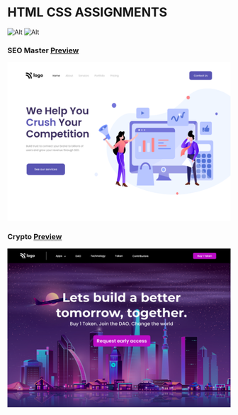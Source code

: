 # HTML CSS ASSIGNMENTS

![Alt](https://img.shields.io/badge/-HTML-green)
![Alt](https://img.shields.io/badge/-CSS-yellow)

### SEO Master [Preview](./SEO%20Master%20Landing%20Page/README.md)

![Alt](./SEO%20Master%20Landing%20Page/output.png)

### Crypto [Preview](./Crypto%20Landing%20Page/README.md)

![Alt](./Crypto%20Landing%20Page/output.png)
